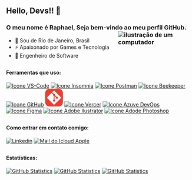 <link rel="stylesheet" href="https://cdn.jsdelivr.net/gh/devicons/devicon@v2.15.1/devicon.min.css">

## Hello, Devs!! 👋
### O meu nome é Raphael, Seja bem-vindo ao meu perfil GitHub. <img src="https://raw.githubusercontent.com/MicaelliMedeiros/micaellimedeiros/master/image/computer-illustration.png" alt="ilustração de um computador" min-width="200px" max-width="200px" width="200px" align="right">

- 🔰  Sou de Rio de Janeiro, Brasil
- ⚡ Apaixonado por Games e Tecnologia
- 🧠 Engenheiro de Software

##

#### Ferramentas que uso:
[<img height="48px" width="48px" alt="Icone VS-Code" src="https://skillicons.dev/icons?i=vscode"/>](https://code.visualstudio.com)
[<img height="48px" width="48px" alt="Icone Insomnia" src="https://i.postimg.cc/MHch4m7T/insomnia.png"/>](https://insomnia.rest)
[<img height="48px" width="48px" alt="Icone Postman" src="https://i.postimg.cc/QNyBTNVk/postman.png"/>](https://www.postman.com)
[<img height="48px" width="48px" alt="Icone Beekeeper" src="https://i.postimg.cc/j5sT81d4/beekeeperstudio.png"/>](https://www.beekeeperstudio.io)
[<img height="48px" width="48px" alt="Icone GitHub" src="https://skillicons.dev/icons?i=github"/>](https://github.com/)
[<img height="48px" width="48px" alt="Icone Git" src="https://raw.githubusercontent.com/tandpfun/skill-icons/main/icons/Git.svg"/>](https://git-scm.com)
[<img height="48px" width="48px" alt="Icone Vercer" src="https://skillicons.dev/icons?i=vercel"/>](https://vercel.com)
[<img height="48px" width="48px" alt="Icone Azuve DevOps" src="https://skillicons.dev/icons?i=azure"/>](https://azure.microsoft.com/pt-br/products/devops/)
[<img height="48px" width="48px" alt="Icone Figma" src="https://skillicons.dev/icons?i=figma"/>](https://www.figma.com)
[<img height="48px" width="48px" alt="Icone Adobe Ilustrator" src="https://skillicons.dev/icons?i=ai"/>](https://www.adobe.com/br/products/illustrator.html)
[<img height="48px" width="48px" alt="Icone Adode Photoshop" src="https://skillicons.dev/icons?i=ps"/>](https://www.adobe.com/br/products/photoshop.html)

##

#### Como entrar em contato comigo:
[<img alt="Linkedin" src="https://img.shields.io/badge/-linkedin-%230077B5?style=for-the-badge&logo=linkedin&logoColor=white"/>](https://www.linkedin.com/in/raphael-ponce-fleury)
[<img alt="Mail do Icloud Apple" src="https://img.shields.io/badge/mail-FFFFFF?style=for-the-badge&logo=apple&logoColor=black"/>](mailto:raphafleury123@gmail.com)

##

#### Estatísticas:
[<img height="180px" alt="GitHub Statistics" src="https://github-readme-stats.vercel.app/api/top-langs/?username=poncerapha&layout=compact&langs_count=7&theme=radical"/>](https://github.com/)
[<img height="180px" alt="GitHub Statistics" src="https://github-readme-stats.vercel.app/api/?username=poncerapha&show_icons=true&include_all_commits=true&theme=radical"/>](https://github.com/)
[<img height="153px" alt="GitHub Statistics" src="http://github-readme-streak-stats.herokuapp.com/?user=poncerapha&amp;theme=radical"/>](https://github.com/)

